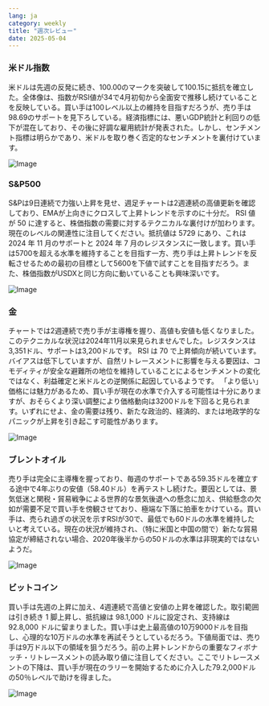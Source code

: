 ```yaml
---
lang: ja
category: weekly
title: "週次レビュー"
date: 2025-05-04
---
```


### 米ドル指数

米ドルは先週の反発に続き、100.00のマークを突破して100.15に抵抗を確立した。全体像は、指数がRSI値が34で4月初旬から全面安で推移し続けていることを反映している。買い手は100レベル以上の維持を目指すだろうが、売り手は98.69のサポートを見下ろしている。経済指標には、悪いGDP統計と利回りの低下が混在しており、その後に好調な雇用統計が発表された。しかし、センチメント指標は明らかであり、米ドルを取り巻く否定的なセンチメントを裏付けています。

![Image](https://markleighedu.github.io/img/May-2025/04-May-2025/usdindex.jpg)

### S&P500

S&Pは9日連続で力強い上昇を見せ、週足チャートは2週連続の高値更新を確認しており、EMAが上向きにクロスして上昇トレンドを示すのに十分だ。 RSI 値が 50 に達すると、株価指数の需要に対するテクニカルな裏付けが加わります。現在のレベルの関連性に注目してください。抵抗値は 5729 にあり、これは 2024 年 11 月のサポートと 2024 年 7 月のレジスタンスに一致します。買い手は5700を超える水準を維持することを目指す一方、売り手は上昇トレンドを反転させるための最初の目標として5600を下値で試すことを目指すだろう。また、株価指数がUSDXと同じ方向に動いていることも興味深いです。 

![Image](https://markleighedu.github.io/img/May-2025/04-May-2025/sp500.jpg)

### 金

チャートでは2週連続で売り手が主導権を握り、高値も安値も低くなりました。このテクニカルな状況は2024年11月以来見られませんでした。レジスタンスは3,351ドル、サポートは3,200ドルです。 RSI は 70 で上昇傾向が続いています。バイアスは低下していますが、自然リトレースメントに影響を与える要因は、コモディティが安全な避難所の地位を維持していることによるセンチメントの変化ではなく、利益確定と米ドルとの逆関係に起因しているようです。 「より低い」価格には魅力があるため、買い手が現在の水準で介入する可能性は十分にありますが、おそらくより深い調整により価格動向は3200ドルを下回ると見られます。いずれにせよ、金の需要は残り、新たな政治的、経済的、または地政学的なパニックが上昇を引き起こす可能性があります。

![Image](https://markleighedu.github.io/img/May-2025/04-May-2025/gold.jpg)

### ブレントオイル

売り手は完全に主導権を握っており、毎週のサポートである59.35ドルを確立する途中で4年ぶりの安値（58.40ドル）を再テストし続けた。要因としては、景気低迷と関税・貿易戦争による世界的な景気後退への懸念に加え、供給懸念の欠如が需要不足で買い手を傍観させており、極端な下落に拍車をかけている。買い手は、売られ過ぎの状況を示すRSIが30で、最低でも60ドルの水準を維持したいと考えている。現在の状況が維持され、（特に米国と中国の間で）新たな貿易協定が締結されない場合、2020年後半からの50ドルの水準は非現実的ではないようだ。

![Image](https://markleighedu.github.io/img/May-2025/04-May-2025/brentoil.jpg)

### ビットコイン

買い手は先週の上昇に加え、4週連続で高値と安値の上昇を確認した。取引範囲は引き続き 1 脚上昇し、抵抗線は 98.1,000 ドルに設定され、支持線は 92.8,000 ドルに留まりました。買い手は史上最高値の10万9000ドルを目指し、心理的な10万ドルの水準を再試そうとしているだろう。下値局面では、売り手は9万ドル以下の領域を狙うだろう。前の上昇トレンドからの重要なフィボナッチ・リトレースメントの読み取り値に注目してください。ここでリトレースメントの下降は、買い手が現在のラリーを開始するために介入した79.2,000ドルの50％レベルで助けを得ました。

![Image](https://markleighedu.github.io/img/May-2025/04-May-2025/bitcoin.jpg)

